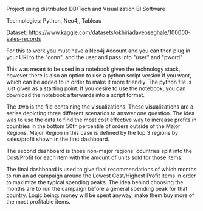 Project using distributed DB/Tech and Visualization BI Software

Technologies: Python, Neo4j, Tableau

Dataset: https://www.kaggle.com/datasets/okhiriadaveoseghale/100000-sales-records

For this to work you must have a Neo4j Account and you can then plug in your URI to the "conn", and the user and pass into "user" and "pword"

This was meant to be used in a notebook given the technology stack, however there is also an option to use a python script version if you want, which can be added to in order to make it more friendly. The python file is just given as a starting point. If you desire to use the notebook, you can download the notebook afterwards into a script format.

The .twb is the file containing the visualizations. These visualizations are a series depicting three different scenarios to answer one question. The idea was to use the data to find the most cost effective way to increase profits in countries in the bottom 50th percentile of orders outside of the Major Regions. Major Region in this case is defined by the top 3 regions by sales/profit shown in the first dashboard.

The second dashboard is those non-major regions' countries split into the Cost/Profit for each item with the amount of units sold for those items. 

The final dashboard is used to give final recommendations of which months to run an ad campaign around the Lowest Cost/Highest Profit items in order to maximize the typical spending peaks. The idea behind choosing the months are to run the campaign before a general spending peak for that country. Logic being: money will be spent anyway, make them buy more of the most profitable items.